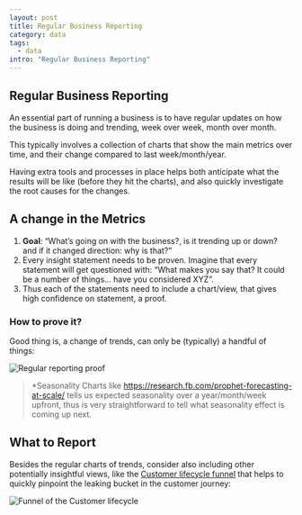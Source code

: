 ```yaml
---
layout: post
title: Regular Business Reporting
category: data
tags:
  - data
intro: "Regular Business Reporting"
---
```


## Regular Business Reporting

An essential part of running a business is to have regular updates on how the business is doing and trending, week over week, month over month.

This typically involves a collection of charts that show the main metrics over time, and their change compared to last week/month/year.

Having extra tools and processes in place helps both anticipate what the results will be like (before they hit the charts), and also quickly investigate the root causes for the changes.

## A change in the Metrics

1. **Goal**: “What’s going on with the business?, is it trending up or down? and if it changed direction: why is that?”
2. Every insight statement needs to be proven. Imagine that every statement will get questioned with: “What makes you say that? It could be a number of things… have you considered XYZ”.
3. Thus each of the statements need to include a chart/view, that gives high confidence on statement, a proof.

### How to prove it? 

Good thing is, a change of trends, can only be (typically) a handful of things:

![Regular reporting proof](https://drive.google.com/uc?id=0B3ypY27pPCJyTjU4NzZWbDlOOGc)

> *Seasonality Charts like https://research.fb.com/prophet-forecasting-at-scale/   tells us expected seasonality over a year/month/week upfront, thus is very straightforward to tell what seasonality effect is coming up next.

## What to Report

Besides the regular charts of trends, consider also including other potentially insightful views, like the [Customer lifecycle funnel](http://al3xandr3.github.io/user-lifecycle-analytics-framework.html) that helps to quickly pinpoint the leaking bucket in the customer journey:

![Funnel of the Customer lifecycle](https://drive.google.com/uc?id=0B3ypY27pPCJyNlFqU0V1V195NzQ)





